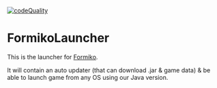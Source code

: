 [download]: https://formiko.fr/download.html
[codeQuality]: https://api.codiga.io/project/34654/score/svg
[ ![codeQuality][] ][download]

# FormikoLauncher

This is the launcher for [Formiko](https://github.com/HydrolienF/Formiko).

It will contain an auto updater (that can download .jar & game data) & be able to launch game from any OS using our Java version.

